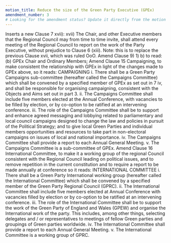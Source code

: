 ```yaml
---
motion_title: Reduce the size of the Green Party Executive (GPEx)
amendment_number: 3
# Looking for the amendment status? Update it directly from the motion page!
---
```

Inserts a new Clause 7 xvii):
xvii) The Chair, and other Executive members that the Regional Council may from time to time invite, shall attend every meeting of the Regional Council to report on the work of the Party Executive, without prejudice to Clause 6 (xiii).
Note: this is to replace the previous Clause xvii, which was ruled OoO.
Amend Clause 9) 1) b) to read: (b) GPEx Chair and Ordinary Members;
Amend Clause 15 Campaigning, to make consistent the relationship with GPEx in light of the changes made to GPEx above, so it reads:
CAMPAIGNING i. There shall be a Green Party Campaigns sub-committee (hereafter called the Campaigns Committee) which shall be convened by a specified member of GPEx as set out in 7 iv, and shall be responsible for organising campaigning, consistent with the Objects and Aims set out in part 3. ii. The Campaigns Committee shall include five members elected at the Annual Conference, with vacancies to be filled by election, or by co-option to be ratified at an intervening conference. iii. The role of the Campaigns Committee shall be to support and enhance agreed messaging and lobbying related to parliamentary and local council campaigns designed to change the law and policies in pursuit of the Political Strategy; and to give local Green Parties and individual members opportunities and resources to take part in non-electoral campaigns on issues of local and national importance. iv. The Campaigns Committee shall provide a report to each Annual General Meeting. v. The Campaigns Committee is a sub-committee of GPEx.
Amend Clause 16 International Committee, to make it a working group of the regional Council consistent with the Regional Council leading on political issues, and to remove repetition in the current constitution and to require a report to be made annually at conference so it reads:
INTERNATIONAL COMMITTEE i. There shall be a Green Party International working group (hereafter called the International Committee) which shall be convened by a specified member of the Green Party Regional Council (GPRC). ii. The International Committee shall include five members elected at Annual Conference with vacancies filled by election or by co-option to be ratified at an intervening conference. iii. The role of the International Committee shall be to support the work of the Green Party of England and Wales (GPEW) and organise the International work of the party. This includes, among other things, selecting delegates and / or representatives to meetings of fellow Green parties and groupings of Green parties worldwide. iv. The International Committee shall provide a report to each Annual General Meeting. v. The International Committee is a working group of GPRC.
